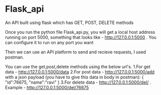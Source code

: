 # Flask_api
An API built using flask which has GET, POST, DELETE methods

Once you run the python file Flask_api.py, you will get a local host address running on port 5000,
something that looks like - http://127.0.0.1:5000 .  You can configure it to run on any port you want

Then we can use an API platform to send and recieve requests, I used postman.

You can use the get,post,delete methods using the below url's.
1.For get data - http://127.0.0.1:5000/data
2.For post data - http://127.0.0.1:5000/add with a 
          json payload (you have to give this data in body in postman):
          {
              "id":76675,
              "name":"ravi"
          }
3.For delete data - http://127.0.0.1:5000/del/<id>  . Example - http://127.0.0.1:5000/del/76675
